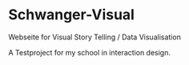 # Schwanger-Visual
Webseite for Visual Story Telling / Data Visualisation

A Testproject for my school in interaction design.
